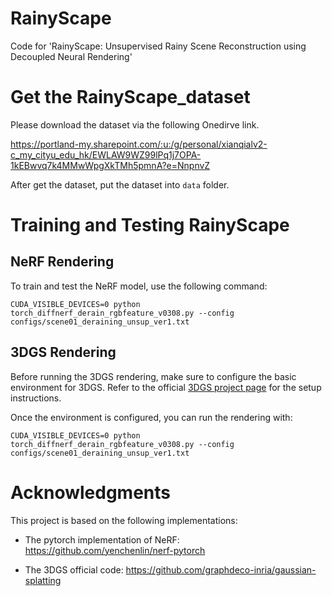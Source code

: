 # RainyScape
Code for 'RainyScape: Unsupervised Rainy Scene Reconstruction using Decoupled Neural Rendering'


# Get the RainyScape_dataset

Please download the dataset via the following Onedirve link.

https://portland-my.sharepoint.com/:u:/g/personal/xianqialv2-c_my_cityu_edu_hk/EWLAW9WZ99lPq1j7OPA-1kEBwvq7k4MMwWpgXkTMh5pmnA?e=NnpnvZ

After get the dataset, put the dataset into ```data``` folder.

# Training and Testing RainyScape

## NeRF Rendering

To train and test the NeRF model, use the following command:

```
CUDA_VISIBLE_DEVICES=0 python torch_diffnerf_derain_rgbfeature_v0308.py --config configs/scene01_deraining_unsup_ver1.txt
```

## 3DGS Rendering

Before running the 3DGS rendering, make sure to configure the basic environment for 3DGS. Refer to the official [3DGS project page](https://github.com/graphdeco-inria/gaussian-splatting) for the setup instructions.

Once the environment is configured, you can run the rendering with:

```
CUDA_VISIBLE_DEVICES=0 python torch_diffnerf_derain_rgbfeature_v0308.py --config configs/scene01_deraining_unsup_ver1.txt
```

# Acknowledgments

This project is based on the following implementations:

- The pytorch implementation of NeRF: https://github.com/yenchenlin/nerf-pytorch

- The 3DGS official code: https://github.com/graphdeco-inria/gaussian-splatting


